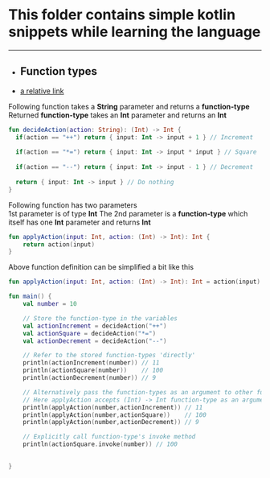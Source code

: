 # This folder contains simple kotlin snippets while learning the language

---
+ ## Function types
+ [a relative link](function_types.kt)

Following function takes a **String** parameter and returns a **function-type**      
Returned **function-type** takes an **Int** parameter and returns an **Int**
```kotlin
fun decideAction(action: String): (Int) -> Int {
  if(action == "++") return { input: Int -> input + 1 } // Increment
  
  if(action == "*=") return { input: Int -> input * input } // Square
  
  if(action == "--") return { input: Int -> input - 1 } // Decrement
  
  return { input: Int -> input } // Do nothing
}
```

Following function has two parameters   
1st parameter is of type **Int**
The 2nd parameter is a **function-type** which itself has one **Int** parameter and returns **Int**
```kotlin
fun applyAction(input: Int, action: (Int) -> Int): Int {   
    return action(input)
}
```
Above function definition can be simplified a bit like this   
```kotlin
fun applyAction(input: Int, action: (Int) -> Int): Int = action(input)
```

```kotlin
fun main() {
    val number = 10

    // Store the function-type in the variables
    val actionIncrement = decideAction("++")
    val actionSquare = decideAction("*=")
    val actionDecrement = decideAction("--")

    // Refer to the stored function-types 'directly'
    println(actionIncrement(number)) // 11
    println(actionSquare(number))    // 100
    println(actionDecrement(number)) // 9

    // Alternatively pass the function-types as an argument to other function which takes a function-type as an argument
    // Here applyAction accepts (Int) -> Int function-type as an argument
    println(applyAction(number,actionIncrement)) // 11
    println(applyAction(number,actionSquare))    // 100
    println(applyAction(number,actionDecrement)) // 9

    // Explicitly call function-type's invoke method
    println(actionSquare.invoke(number)) // 100

    
}

